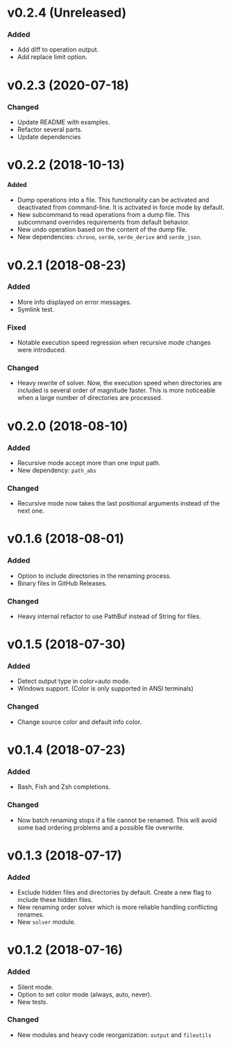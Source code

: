 # v0.2.4 (Unreleased)
### Added
* Add diff to operation output.
* Add replace limit option.

# v0.2.3 (2020-07-18)
### Changed
* Update README with examples.
* Refactor several parts.
* Update dependencies

# v0.2.2 (2018-10-13)
#### Added
* Dump operations into a file. This functionality can be activated and
  deactivated from command-line. It is activated in force mode by default.
* New subcommand to read operations from a dump file. This subcommand overrides
  requirements from default behavior.
* New undo operation based on the content of the dump file.
* New dependencies: `chrono`, `serde`, `serde_derive` and `serde_json`.

# v0.2.1 (2018-08-23)
### Added
* More info displayed on error messages.
* Symlink test.
### Fixed
* Notable execution speed regression when recursive mode changes were
  introduced.
### Changed
* Heavy rewrite of solver. Now, the execution speed when directories are
  included is several order of magnitude faster. This is more noticeable when a
  large number of directories are processed.

# v0.2.0 (2018-08-10)
### Added
* Recursive mode accept more than one input path.
* New dependency: `path_abs`
### Changed
* Recursive mode now takes the last positional arguments instead of the next
  one.

# v0.1.6 (2018-08-01)
### Added
* Option to include directories in the renaming process.
* Binary files in GitHub Releases.
### Changed
* Heavy internal refactor to use PathBuf instead of String for files.

# v0.1.5 (2018-07-30)
### Added
* Detect output type in color=auto mode.
* Windows support. (Color is only supported in ANSI terminals)
### Changed
* Change source color and default info color.

# v0.1.4 (2018-07-23)
### Added
* Bash, Fish and Zsh completions.
### Changed
* Now batch renaming stops if a file cannot be renamed. This will avoid some bad
  ordering problems and a possible file overwrite.

# v0.1.3 (2018-07-17)
### Added
* Exclude hidden files and directories by default. Create a new flag to include
  these hidden files.
* New renaming order solver which is more reliable handling conflicting renames. 
* New `solver` module.

# v0.1.2 (2018-07-16)
### Added
* Silent mode.
* Option to set color mode (always, auto, never).
* New tests.

### Changed
* New modules and heavy code reorganization: `output` and `fileutils`
